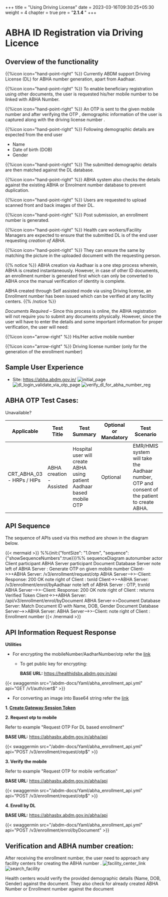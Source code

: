 +++
title = "Using Driving License"
date = 2023-03-16T09:30:25+05:30
weight = 4
chapter = true
pre = "<b>2.1.4 </b>"
+++


# ABHA ID Registration via Driving Licence


## Overview of the functionality

{{%icon icon="hand-point-right" %}} Currently ABDM support Driving License (DL) for ABHA number generation, apart from Aadhaar. 

{{%icon icon="hand-point-right" %}} To enable beneficiary registration using other documents, the user is requested his/her mobile number to be linked with ABHA Number.

{{%icon icon="hand-point-right" %}} An OTP is sent to the given mobile number and after verifying the OTP , demographic information of the user is captured along with the driving license number . 

{{%icon icon="hand-point-right" %}} Following demographic details are expected from the end user
   - Name
   - Date of birth (DOB)
   - Gender

{{%icon icon="hand-point-right" %}} The submitted demographic details are then matched against the DL database.

{{%icon icon="hand-point-right" %}} ABHA system also checks the details against the existing ABHA or Enrolment number database to prevent duplication.

{{%icon icon="hand-point-right" %}} Users are requested to upload scanned front and back images of their DL.

{{%icon icon="hand-point-right" %}} Post submission, an enrollment number is generated.

{{%icon icon="hand-point-right" %}} Health care workers/Facility Managers are expected to ensure that the submitted DL is of the end user requesting *creation of ABHA.*

{{%icon icon="hand-point-right" %}} They can ensure the same by matching the picture in the uploaded document with the requesting person.

{{% notice %}} ABHA creation via Aadhaar is a one step process wherein, ABHA is created instantaneously. However, in case of other ID documents, an enrollment 
number is generated first which can only be converted to ABHA once the manual verification of identity is complete. 

ABHA created through Self assisted mode via using Driving license, an 
Enrollment number has been issued which can be verified at any facility centers.
{{% /notice %}}

*Documents Required* – Since this process is online, the ABHA registration will not require you to submit any documents physically. However, since the user will have to enter the details and some important information for proper verification, the user will need:

{{%icon icon="arrow-right" %}} His/Her active mobile number

{{%icon icon="arrow-right" %}} Driving license number (only for the generation of the enrollment number)

## Sample User Experience
- Site: https://abha.abdm.gov.in/ 
![initial_page](../register_via_dl.gif)
![dl_login_validate_via_otp_page](../dl_validate_via_otp.gif)
![verify_dl_for_abha_number_reg](../verify_dl_for_ABHA_number.png)

## ABHA OTP Test Cases:

Unavailable?

Applicable | Test Title | Test Summary | Optional or Mandatory | Test Scenario | API Sequence | Expected Result | Actual Result
| ------| ----------- | ----------- | ----- | -------------- | ----------- | ------------- | -------------- |
CRT_ABHA_03 - HRPs / HIPs|ABHA creation - Assisted |Hospital user will create ABHA using patient Aadhaar based mobile OTP|Optional|EMR/HMIS system will take the Aadhaar number, OTP and consent of the patient to create ABHA.|v1/registration/aadhaar/generateOtp, v1/registration/aadhaar/verifyOTP, v1/registration/aadhaar/generateMobileOTP, v1/registration/aadhaar/verifyMobileOTP, v1/registration/aadhaar/createHealthIdbyAadhar, v1/search/existsByHealthId"|Successful creation of ABHA |ABHA generated

## API Sequence 

The sequence of APIs used via this method are shown in the diagram below.


{{< mermaid >}}
%%{init:{"fontSize": "1.0rem", "sequence":{"showSequenceNumbers":true}}}%%
sequenceDiagram
autonumber
actor Client
participant ABHA Server
participant Document Database Server
note left of ABHA Server : Generate OTP on given mobile number
Client->>+ABHA Server: /v3/enrollment/request/otp
ABHA Server-->>-Client: Response: 200 OK 
note right of Client : txnId
Client->>+ABHA Server: /v3/enrollment/enrol/byAadhaar
note left of ABHA Server : OTP, trxnId
ABHA Server-->>-Client: Response: 200 OK 
note right of Client : returns Verified Token
Client->>+ABHA Server: /api/v3/enrollment/enrol/byDocument
ABHA Server->>Document Database Server: Match Document ID with Name, DOB, Gender
Document Database Server-->>ABHA Server: 
ABHA Server-->>-Client: 
note right of Client : Enrollment number 
{{< /mermaid >}}


## API Information Request Response 

**Utilities**
- For encrypting the mobileNumber/AadharNumber/otp refer the [link](/abdm-docs/8-utilities/utilities/#rsa-encryption)

  - To get public key for encrypting:

    **BASE URL:** https://healthidsbx.abdm.gov.in/api

{{< swaggermin src="/abdm-docs/Yaml/abha_enrollment_api.yml" api="GET /v1/auth/cert$" >}}

- For converting an image into Base64 string refer the [link](/abdm-docs/8-utilities/utilities/#convert-image-to-base64)

**1. [Create Gateway Session Token](/abdm-docs/1-basics/verify_sandbox_access/#create-gateway-session-token)**


**2. Request otp to mobile**

Refer to example "Request OTP For DL based enrollment"

**BASE URL:** https://abhasbx.abdm.gov.in/abha/api

{{< swaggermin src="/abdm-docs/Yaml/abha_enrollment_api.yml" api="POST /v3/enrollment/request/otp$" >}}

**3. Verify the mobile**

Refer to example "Request OTP for mobile verfication"

**BASE URL:** https://abhasbx.abdm.gov.in/abha/api

{{< swaggermin src="/abdm-docs/Yaml/abha_enrollment_api.yml" api="POST /v3/enrollment/request/otp$" >}}

**4. Enroll by DL**

**BASE URL:** https://abhasbx.abdm.gov.in/abha/api

{{< swaggermin src="/abdm-docs/Yaml/abha_enrollment_api.yml" api="POST /v3/enrollment/enrol/byDocument" >}}

## Verification and ABHA number creation:
After receiving the enrollment number, the user need to approach any facility centers for creating the ABHA number .
![facility_center_link](../facility_center_link.png)
![search_facility](../search_facility.png)

 Health centers would verify the provided demographic details (Name, DOB, Gender) against the document. They also check for already created ABHA Number or Enrollment number against the document


